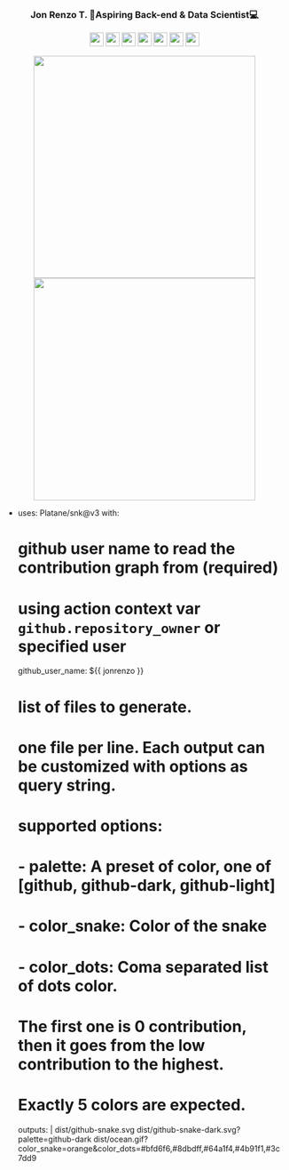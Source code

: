 <h3 align = center>Jon Renzo T. 🚀Aspiring Back-end & Data Scientist💻</h3>

<p align = center>
  <img src="https://img.shields.io/badge/react-%2320232a.svg?style=for-the-badge&logo=react&logoColor=%2361DAFB"  height="25"/>
  <img src="https://img.shields.io/badge/Figma-%2320232a?style=for-the-badge&logo=figma&logoColor=F24E1E" height="25"/>
  <img src="https://img.shields.io/badge/blender-%2320232a.svg?style=for-the-badge&logo=blender&logoColor=#EA7300" height="25"/>
  <img src="https://img.shields.io/badge/C++-%2320232a.svg?style=for-the-badge&logo=c%2B%2B&logoColor=%2361DAFB" height="25"/>
  <img src="https://img.shields.io/badge/Java-%2320232a.svg?style=for-the-badge&logo=java&logoColor=white" height="25"/>
  <img src="https://img.shields.io/badge/Python-%2320232a.svg?style=for-the-badge&logo=python&logoColor=#FFFF00" height="25"/>
  <img src="https://img.shields.io/badge/PHP-%2320232a.svg?style=for-the-badge&logo=php&logoColor=#FFFF00" height="25"/>
  
  
 </p>


<div align=center>
  <img width = "400" src = "https://github-readme-streak-stats.herokuapp.com/?user=jonrenzo&theme=merko&hide_border=true"><br>
   <img width = "400" src = "https://github-readme-stats.vercel.app/api/top-langs/?username=jonrenzo&theme=merko&show_icons=true&hide_border=true&layout=compact">
</div>

- uses: Platane/snk@v3
  with:
    # github user name to read the contribution graph from (**required**)
    # using action context var `github.repository_owner` or specified user
    github_user_name: ${{ jonrenzo }}

    # list of files to generate.
    # one file per line. Each output can be customized with options as query string.
    #
    #  supported options:
    #  - palette:     A preset of color, one of [github, github-dark, github-light]
    #  - color_snake: Color of the snake
    #  - color_dots:  Coma separated list of dots color.
    #                 The first one is 0 contribution, then it goes from the low contribution to the highest.
    #                 Exactly 5 colors are expected.
    outputs: |
      dist/github-snake.svg
      dist/github-snake-dark.svg?palette=github-dark
      dist/ocean.gif?color_snake=orange&color_dots=#bfd6f6,#8dbdff,#64a1f4,#4b91f1,#3c7dd9
